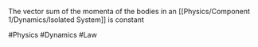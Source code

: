 The vector sum of the momenta of the bodies in an [[Physics/Component 1/Dynamics/Isolated System]] is constant

#Physics #Dynamics #Law